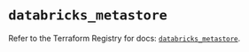 # `databricks_metastore`

Refer to the Terraform Registry for docs: [`databricks_metastore`](https://registry.terraform.io/providers/databricks/databricks/1.49.1/docs/resources/metastore).
